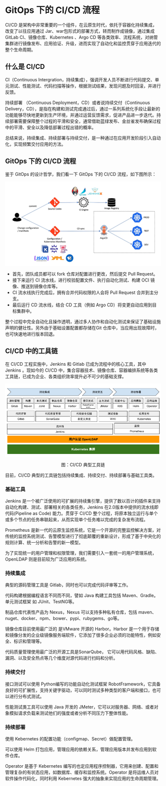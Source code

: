 # GitOps 下的 CI/CD 流程

CI/CD 是架构中非常重要的一个组件，在云原生时代，依托于容器化持续集成，改变了以往应用通过 Jar、war包形式的部署方式，转而制作成镜像，通过集成 GitLab CI、镜像仓库、Kubernetes 、Argo CD 等各类效率、流程系统，对纳管集群进行镜像发布、应用验证、升级，进而实现了自动化和监控贯穿于应用迭代的整个生命周期。

## 什么是 CI/CD

CI（Continuous Intergration，持续集成），强调开发人员不断进行代码提交、单元测试、性能测试、代码扫描等操作，根据测试结果，发现问题及时回滚，并进行反馈。

持续部署 （Continuous Deployment，CD）或者说持续交付（Continuous Delivery，CD），是指在构建和测试完成通过后，通过一系列系统化手段让最新的功能能够尽快地更新到生产环境，并通过运营反馈需求，促进产品进一步迭代。持续部署需要保障整个过程的平滑和安全，通常借助蓝绿发布、金丝雀发布确保过程中的平滑、安全以及降低部署过程出错的概率。

总结来说，持续集成、持续部署与持续交付，是一种通过在应用开发阶段引入自动化，实现频繁交付应用的方法。


## GitOps 下的 CI/CD 流程

鉴于 GitOps 的设计哲学，我们看一下 GitOps 下的 CI/CD 流程，如下图所示：

<div  align="center">
  <img src="../assets/gitops-workflow.webp" width = "550"  align=center />
</div>

- 首先，团队成员都可以 fork 仓库对配置进行更改，然后提交 Pull Request。
- 接下来运行 CI 流水线，进行校验配置文件、执行自动化测试、构建 OCI 镜像、推送到镜像仓库等。
- CI 流水线执行完成后，拥有合并代码权限的人会将 Pull Request 合并到主分支。
- 最后运行 CD 流水线，结合 CD 工具（例如 Argo CD）将变更自动应用到目标集群中。

整个过程中完全自动化且操作透明，通过多人协作和自动化测试来保证了基础设施声明的健壮性。另外由于基础设置配置都存储在Git 仓库中，当应用出现故障时，也可快速地进行版本回退。


## CI/CD 中的工具链

在 CI/CD 工程实施中，Jenkins 和 Gitlab 已成为流程中的核心工具，其中 Jenkins 。现如今的 CI/CD 中，集合容器技术、镜像仓库、容器编排系统等各类工具链，已成为企业、各类组织效率提升必不可少的基础支撑。


<div  align="center">
	<img src="../assets/cicd-tools.png" width = "600"  align=center />
	<p>图：CI/CD 典型工具链</p>
</div>

目前，CI/CD 典型的工具链包括持续集成、持续交付、持续部署与基础工具类。

### 基础工具

Jenkins 是一个被广泛使用的可扩展的持续集引擎，提供了数以百计的插件来支持自动化构建、测试、部署相关的各类任务，Jenkins 在2.0版本中提供的流水线即代码(Pipeline as Code) 能力。贯穿于 CI/CD  整个过程，将原本独立运行与单个或多个节点的任务串联起来，从而实现单个任务难以完成的复杂发布流程。

Prometheus 是新一代的云原生监控系统，它是一个开源的完整监控解决方案，对传统的监控系统测试、告警模型进行了彻底颠覆的重新设计，形成了基于中央化的规则计算、统一分析和告警的新一模型。

为了实现统一的用户管理和权限管理，我们需要引入一套统一的用户管理系统，OpenLDAP 则是目前较为广泛应用的系统。

### 持续集成

典型的源码管理工具是 Gitlab，同时也可以完成代码评审等工作。

代码构建根据编程语言不同而不同，譬如 Java 构建工具包括 Maven、Gradle。单元测试框架 如 JUnit、TestNG等。

制品仓库代表性产品为 Nexus，Nexus 可以支持多种私有仓库，包括 maven、nuget、docker、npm、bower、pypi、rubygems、go等。

镜像仓库目前使用最广泛的 是VMware 开源的 Harbor。Harbor 是一个用于存储和镜像分发的企业级镜像服务端软件，它添加了很多企业必须的功能特性，例如安全、标识和管理等。

代码质量管理使用最广泛的开源工具是SonarQube， 它可以用代码风格、缺陷、漏洞、以及安全热点等几个维度对源代码进行扫码和分析。


### 持续交付

接口测试可以使用 Python编写的功能自动化测试框架 RobotFramework，它具备良好的可扩展性，支持关键字驱动，可以同时测试多种类型的客户端和接口，也可以进行分布式测试。

性能测试类工具可以使用 Java 开发的 JMeter，它可以对服务器、网络、或者对象模拟请求负载来测试他们的强度或者分析不同压力下整体性能。

### 持续部署

使用 Kebernetes 的配置功能（configmap、Secret）做配置管理。

可以使用 Helm 打包应用，管理应用的依赖关系，管理应用版本并发布应用到软件仓库。

Operator 是基于 Kebernetes 编写的也定应用程序控制器，它用来创建、配置和管理复杂的有状态应用，如数据库、缓存和监控系统。Operator 是将运维人员对软件操作代码化，同时利用 Kebernetes 强大的抽象来实现应用的生命周期管理。
